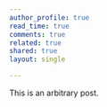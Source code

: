 ```yaml
---
author_profile: true
read_time: true
comments: true
related: true
shared: true
layout: single

---
```

This is an arbitrary post.